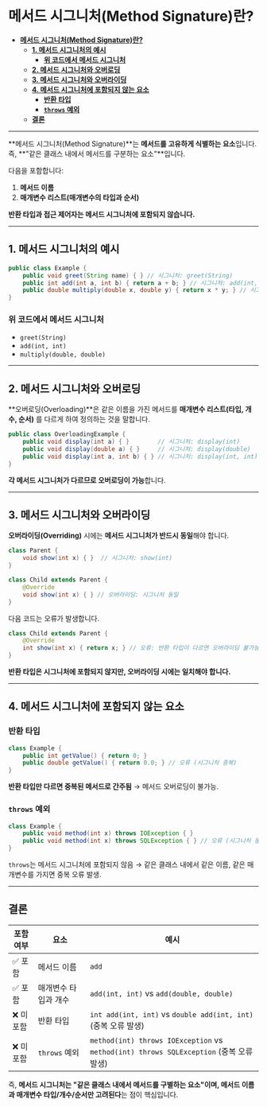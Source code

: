 # **메서드 시그니처(Method Signature)란?**

- [**메서드 시그니처(Method Signature)란?**](#메서드-시그니처method-signature란)
  - [**1. 메서드 시그니처의 예시**](#1-메서드-시그니처의-예시)
    - [**위 코드에서 메서드 시그니처**](#위-코드에서-메서드-시그니처)
  - [**2. 메서드 시그니처와 오버로딩**](#2-메서드-시그니처와-오버로딩)
  - [**3. 메서드 시그니처와 오버라이딩**](#3-메서드-시그니처와-오버라이딩)
  - [**4. 메서드 시그니처에 포함되지 않는 요소**](#4-메서드-시그니처에-포함되지-않는-요소)
    - [**반환 타입**](#반환-타입)
    - [**`throws` 예외**](#throws-예외)
  - [**결론**](#결론)

---

**메서드 시그니처(Method Signature)**는 **메서드를 고유하게 식별하는 요소**입니다. 즉, **"같은 클래스 내에서 메서드를 구분하는 요소"**입니다.

다음을 포함합니다:

1. **메서드 이름**  
2. **매개변수 리스트(매개변수의 타입과 순서)**  

**반환 타입과 접근 제어자는 메서드 시그니처에 포함되지 않습니다.**  

---

## **1. 메서드 시그니처의 예시**

```java
public class Example {
    public void greet(String name) { } // 시그니처: greet(String)
    public int add(int a, int b) { return a + b; } // 시그니처: add(int, int)
    public double multiply(double x, double y) { return x * y; } // 시그니처: multiply(double, double)
}
```

### **위 코드에서 메서드 시그니처**

- `greet(String)`
- `add(int, int)`
- `multiply(double, double)`

---

## **2. 메서드 시그니처와 오버로딩**

**오버로딩(Overloading)**은 같은 이름을 가진 메서드를 **매개변수 리스트(타입, 개수, 순서)** 를 다르게 하여 정의하는 것을 말합니다.  

```java
public class OverloadingExample {
    public void display(int a) { }        // 시그니처: display(int)
    public void display(double a) { }     // 시그니처: display(double)
    public void display(int a, int b) { } // 시그니처: display(int, int)
}
```

 **각 메서드 시그니처가 다르므로 오버로딩이 가능**합니다.

---

## **3. 메서드 시그니처와 오버라이딩**

**오버라이딩(Overriding)** 시에는 **메서드 시그니처가 반드시 동일**해야 합니다.

```java
class Parent {
    void show(int x) { }  // 시그니처: show(int)
}

class Child extends Parent {
    @Override
    void show(int x) { } // 오버라이딩: 시그니처 동일
}
```

다음 코드는 오류가 발생합니다.

```java
class Child extends Parent {
    @Override
    int show(int x) { return x; } // 오류: 반환 타입이 다르면 오버라이딩 불가능
}
```

 **반환 타입은 시그니처에 포함되지 않지만, 오버라이딩 시에는 일치해야 합니다.**

---

## **4. 메서드 시그니처에 포함되지 않는 요소**

### **반환 타입**

```java
class Example {
    public int getValue() { return 0; }
    public double getValue() { return 0.0; } // 오류 (시그니처 중복)
}
```

**반환 타입만 다르면 중복된 메서드로 간주됨** → 메서드 오버로딩이 불가능.

### **`throws` 예외**

```java
class Example {
    public void method(int x) throws IOException { }
    public void method(int x) throws SQLException { } // 오류 (시그니처 동일)
}
```

`throws`는 메서드 시그니처에 포함되지 않음 → 같은 클래스 내에서 같은 이름, 같은 매개변수를 가지면 중복 오류 발생.

---

## **결론**

| 포함 여부 | 요소 | 예시 |
|----------|------|------|
| ✅ 포함 | 메서드 이름 | `add` |
| ✅ 포함 | 매개변수 타입과 개수 | `add(int, int)` vs `add(double, double)` |
| ❌ 미포함 | 반환 타입 | `int add(int, int)` vs `double add(int, int)` (중복 오류 발생) |
| ❌ 미포함 | `throws` 예외 | `method(int) throws IOException` vs `method(int) throws SQLException` (중복 오류 발생) |

즉, **메서드 시그니처는 "같은 클래스 내에서 메서드를 구별하는 요소"이며, 메서드 이름과 매개변수 타입/개수/순서만 고려된다**는 점이 핵심입니다.
